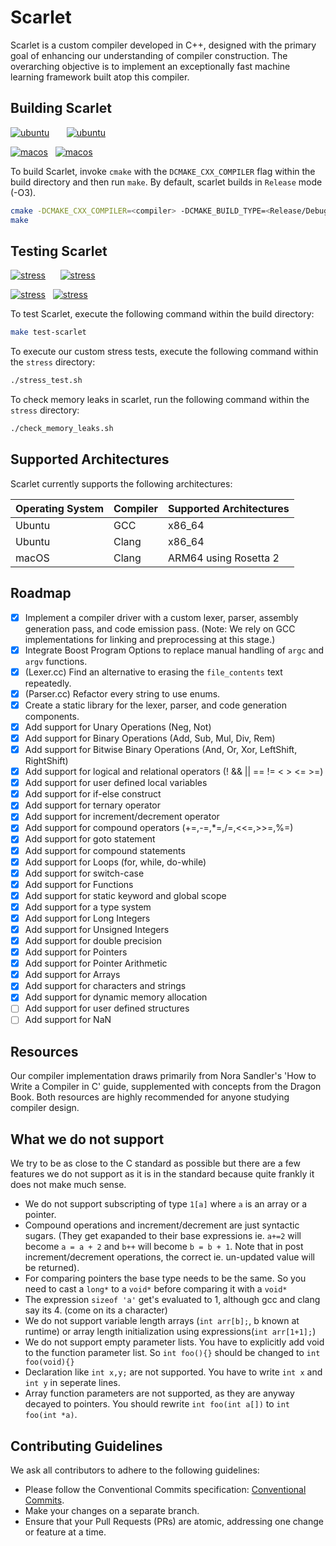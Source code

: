 # Scarlet

Scarlet is a custom compiler developed in C++, designed with the primary goal of enhancing our understanding of compiler construction. The overarching objective is to implement an exceptionally fast machine learning framework built atop this compiler.

## Building Scarlet

[![ubuntu](https://github.com/Sh0g0-1758/scarlet/actions/workflows/UBUNTU_RELEASE_test_gcc.yml/badge.svg)](https://github.com/Sh0g0-1758/scarlet/actions/workflows/UBUNTU_RELEASE_test_gcc.yml)&nbsp;&nbsp;&nbsp;&nbsp;&nbsp;&nbsp;&nbsp;[![ubuntu](https://github.com/Sh0g0-1758/scarlet/actions/workflows/UBUNTU_DEBUG_test_gcc.yml/badge.svg)](https://github.com/Sh0g0-1758/scarlet/actions/workflows/UBUNTU_DEBUG_test_gcc.yml)

[![macos](https://github.com/Sh0g0-1758/scarlet/actions/workflows/MACOS_RELEASE_test_clang.yml/badge.svg)](https://github.com/Sh0g0-1758/scarlet/actions/workflows/MACOS_RELEASE_test_clang.yml)&nbsp;&nbsp;&nbsp;[![macos](https://github.com/Sh0g0-1758/scarlet/actions/workflows/MACOS_DEBUG_test_clang.yml/badge.svg)](https://github.com/Sh0g0-1758/scarlet/actions/workflows/MACOS_DEBUG_test_clang.yml)

To build Scarlet, invoke `cmake` with the `DCMAKE_CXX_COMPILER` flag within the build directory and then run `make`. By default, scarlet builds in `Release` mode (-O3).

```sh
cmake -DCMAKE_CXX_COMPILER=<compiler> -DCMAKE_BUILD_TYPE=<Release/Debug> ..
make
```

## Testing Scarlet

[![stress](https://github.com/Sh0g0-1758/scarlet/actions/workflows/UBUNTU_RELEASE_stress_test_gcc.yml/badge.svg)](https://github.com/Sh0g0-1758/scarlet/actions/workflows/UBUNTU_RELEASE_stress_test_gcc.yml)&nbsp;&nbsp;&nbsp;&nbsp;&nbsp;&nbsp;[![stress](https://github.com/Sh0g0-1758/scarlet/actions/workflows/UBUNTU_DEBUG_stress_test_gcc.yml/badge.svg)](https://github.com/Sh0g0-1758/scarlet/actions/workflows/UBUNTU_DEBUG_stress_test_gcc.yml)

[![stress](https://github.com/Sh0g0-1758/scarlet/actions/workflows/UBUNTU_RELEASE_stress_test_clang.yml/badge.svg)](https://github.com/Sh0g0-1758/scarlet/actions/workflows/UBUNTU_RELEASE_stress_test_clang.yml)&nbsp;&nbsp;&nbsp;[![stress](https://github.com/Sh0g0-1758/scarlet/actions/workflows/UBUNTU_DEBUG_stress_test_clang.yml/badge.svg)](https://github.com/Sh0g0-1758/scarlet/actions/workflows/UBUNTU_DEBUG_stress_test_clang.yml)

To test Scarlet, execute the following command within the build directory:

```sh
make test-scarlet
```

To execute our custom stress tests, execute the following command within the `stress` directory:

```sh
./stress_test.sh
```

To check memory leaks in scarlet, run the following command within the `stress` directory:

```sh
./check_memory_leaks.sh
```

## Supported Architectures

Scarlet currently supports the following architectures:

| Operating System | Compiler | Supported Architectures |
| ---------------- | -------- | ----------------------- |
| Ubuntu           | GCC      | x86_64                  |
| Ubuntu           | Clang    | x86_64                  |
| macOS            | Clang    | ARM64 using Rosetta 2   |

## Roadmap

- [x] Implement a compiler driver with a custom lexer, parser, assembly generation pass, and code emission pass. (Note: We rely on GCC implementations for linking and preprocessing at this stage.)
- [x] Integrate Boost Program Options to replace manual handling of `argc` and `argv` functions.
- [x] (Lexer.cc) Find an alternative to erasing the `file_contents` text repeatedly.
- [x] (Parser.cc) Refactor every string to use enums.
- [x] Create a static library for the lexer, parser, and code generation components.
- [x] Add support for Unary Operations (Neg, Not)
- [x] Add support for Binary Operations (Add, Sub, Mul, Div, Rem)
- [x] Add support for Bitwise Binary Operations (And, Or, Xor, LeftShift, RightShift)
- [x] Add support for logical and relational operators (! && || == !=  < > <= >=)
- [x] Add support for user defined local variables
- [x] Add support for if-else construct
- [x] Add support for ternary operator
- [x] Add support for increment/decrement operator
- [x] Add support for compound operators (+=,-=,*=,/=,<<=,>>=,%=)
- [x] Add support for goto statement
- [x] Add support for compound statements
- [x] Add support for Loops (for, while, do-while)
- [x] Add support for switch-case
- [x] Add support for Functions
- [x] Add support for static keyword and global scope
- [x] Add support for a type system
- [x] Add support for Long Integers
- [x] Add support for Unsigned Integers
- [x] Add support for double precision
- [x] Add support for Pointers
- [x] Add support for Pointer Arithmetic
- [x] Add support for Arrays
- [x] Add support for characters and strings
- [x] Add support for dynamic memory allocation
- [ ] Add support for user defined structures
- [ ] Add support for NaN

## Resources

Our compiler implementation draws primarily from Nora Sandler's 'How to Write a Compiler in C' guide, supplemented with concepts from the Dragon Book. Both resources are highly recommended for anyone studying compiler design.

## What we do not support
We try to be as close to the C standard as possible but there are a few features we do not support as it is in the standard because quite frankly it does not make much sense. 

- We do not support subscripting of type `1[a]` where `a` is an array or a pointer.
- Compound operations and increment/decrement are just syntactic sugars. (They get exapanded to their base expressions ie. `a+=2` will become `a = a + 2` and `b++` will become `b = b + 1`. Note that in post increment/decrement operations, the correct ie. un-updated value will be returned).
- For comparing pointers the base type needs to be the same. So you need to cast a `long*` to a `void*` before comparing it with a `void*`
- The expression `sizeof 'a'` get's evaluated to 1, although gcc and clang say its 4. (come on its a character) 
- We do not support variable length arrays (`int arr[b];`, b known at runtime) or array length initialization using expressions(`int arr[1+1];`)
- We do not support empty parameter lists. You have to explicitly add void to the function parameter list. So `int foo(){}` should be changed to `int foo(void){}`
- Declaration like `int x,y;` are not supported. You have to write `int x` and `int y` in seperate lines.
- Array function parameters are not supported, as they are anyway decayed to pointers. You should rewrite `int foo(int a[])` to `int foo(int *a)`.

## Contributing Guidelines

We ask all contributors to adhere to the following guidelines:

- Please follow the Conventional Commits specification: [Conventional Commits](https://www.conventionalcommits.org/en/v1.0.0/).
- Make your changes on a separate branch.
- Ensure that your Pull Requests (PRs) are atomic, addressing one change or feature at a time.
